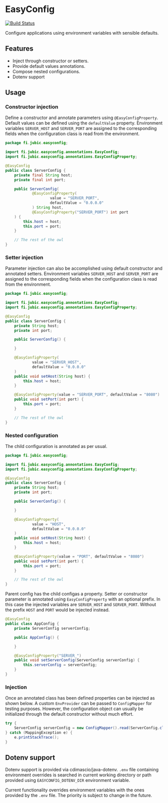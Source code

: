 # EasyConfig

[![Build Status](https://travis-ci.org/jubicoy/easyconfig.svg?branch=master)](https://travis-ci.org/jubicoy/easyconfig)

Configure applications using environment variables with sensible
defaults.

## Features

* Inject through constructor or setters.
* Provide default values annotations.
* Compose nested configurations.
* Dotenv support

## Usage

### Constructor injection

Define a constructor and annotate parameters using `@EasyConfigProperty`. Default values can be defined using the `defaultValue` property. Environment variables `SERVER_HOST` and `SERVER_PORT` are assigned to the corresponding fields when the configuration class is read from the environment.

```java
package fi.jubic.easyconfig;

import fi.jubic.easyconfig.annontations.EasyConfig;
import fi.jubic.easyconfig.annontations.EasyConfigProperty;

@EasyConfig
public class ServerConfig {
    private final String host;
    private final int port;

    public ServerConfig(
            @EasyConfigProperty(
                    value = "SERVER_PORT",
                    defaultValue = "0.0.0.0"
            ) String host,
            @EasyConfigProperty("SERVER_PORT") int port
    ) {
        this.host = host;
        this.port = port;
    }

    // The rest of the owl
}
```

### Setter injection

Parameter injection can also be accomplished using default constructor and annotated setters. Environment variables `SERVER_HOST` and `SERVER_PORT` are assigned to the corresponding fields when the configuration class is read from the environment.

```java
package fi.jubic.easyconfig;

import fi.jubic.easyconfig.annontations.EasyConfig;
import fi.jubic.easyconfig.annontations.EasyConfigProperty;

@EasyConfig
public class ServerConfig {
    private String host;
    private int port;

    public ServerConfig() {

    }

    @EasyConfigProperty(
            value = "SERVER_HOST",
            defaultValue = "0.0.0.0"
    )
    public void setHost(String host) {
        this.host = host;
    }

    @EasyConfigProperty(value = "SERVER_PORT", defaultValue = "8080")
    public void setPort(int port) {
        this.port = port;
    }

    // The rest of the owl
}
```

### Nested configuration

The child configuration is annotated as per usual.

```java
package fi.jubic.easyconfig;

import fi.jubic.easyconfig.annontations.EasyConfig;
import fi.jubic.easyconfig.annontations.EasyConfigProperty;

@EasyConfig
public class ServerConfig {
    private String host;
    private int port;

    public ServerConfig() {

    }

    @EasyConfigProperty(
            value = "HOST",
            defaultValue = "0.0.0.0"
    )
    public void setHost(String host) {
        this.host = host;
    }

    @EasyConfigProperty(value = "PORT", defaultValue = "8080")
    public void setPort(int port) {
        this.port = port;
    }

    // The rest of the owl
}
```

Parent config has the child configas a property. Setter or constructor parameter is annotated using `EasyConfigProperty` with an optional prefix. In this case the injected variables are `SERVER_HOST` and `SERVER_PORT`. Without the prefix `HOST` and `PORT` would be injected instead.

```java
@EasyConfig
public class AppConfig {
    private ServerConfig serverConfig;

    public AppConfig() {

    }

    @EasyConfigProperty("SERVER_")
    public void setServerConfig(ServerConfig serverConfig) {
        this.serverConfig = serverConfig;
    }
}
```

### Injection

Once an annotated class has been defined properties can be injected as shown below. A custom `EnvProvider` can be passed to `ConfigMapper` for testing purposes. However, the configuration object can usually be initialized through the default constructor without much effort.

```java
try {
    ServerConfig serverConfig = new ConfigMapper().read(ServerConfig.class);
} catch (MappingException e) {
    e.printStackTrace();
}
```

## Dotenv support

Dotenv support is provided via cdimascio/java-dotenv. `.env` file containing environment overrides is searched in current working directory or path provided using `EASYCONFIG_DOTENV_DIR` environment variable.

Current functionality overrides environment variables with the ones provided by the `.env` file. The priority is subject to change in the future.